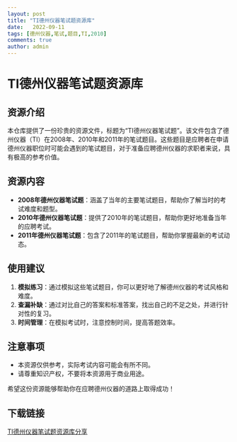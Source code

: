 ```yaml
---
layout: post
title: "TI德州仪器笔试题资源库"
date:   2022-09-11
tags: [德州仪器,笔试,题目,TI,2010]
comments: true
author: admin
---
```

# TI德州仪器笔试题资源库

## 资源介绍

本仓库提供了一份珍贵的资源文件，标题为“TI德州仪器笔试题”。该文件包含了德州仪器（TI）在2008年、2010年和2011年的笔试题目。这些题目是应聘者在申请德州仪器职位时可能会遇到的笔试题目，对于准备应聘德州仪器的求职者来说，具有极高的参考价值。

## 资源内容

- **2008年德州仪器笔试题**：涵盖了当年的主要笔试题目，帮助你了解当时的考试难度和题型。
- **2010年德州仪器笔试题**：提供了2010年的笔试题目，帮助你更好地准备当年的应聘考试。
- **2011年德州仪器笔试题**：包含了2011年的笔试题目，帮助你掌握最新的考试动态。

## 使用建议

1. **模拟练习**：通过模拟这些笔试题目，你可以更好地了解德州仪器的考试风格和难度。
2. **查漏补缺**：通过对比自己的答案和标准答案，找出自己的不足之处，并进行针对性的复习。
3. **时间管理**：在模拟考试时，注意控制时间，提高答题效率。

## 注意事项

- 本资源仅供参考，实际考试内容可能会有所不同。
- 请尊重知识产权，不要将本资源用于商业用途。

希望这份资源能够帮助你在应聘德州仪器的道路上取得成功！

## 下载链接

[TI德州仪器笔试题资源库分享](https://pan.quark.cn/s/52ed35987111)